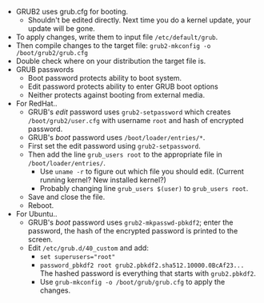 * GRUB2 uses grub.cfg for booting.
	* Shouldn't be edited directly. Next time you do a kernel update, your update will be gone.
* To apply changes, write them to input file `/etc/default/grub`.
* Then compile changes to the target file: `grub2-mkconfig -o /boot/grub2/grub.cfg`
* Double check where on your distribution the target file is.
* GRUB passwords
	* Boot password protects ability to boot system.
	* Edit password protects ability to enter GRUB boot options
	* Neither protects against booting from external media.
* For RedHat..
	* GRUB's *edit* password uses `grub2-setpassword` which creates `/boot/grub2/user.cfg` with username `root` and hash of encrypted password.
	* GRUB's *boot* password uses `/boot/loader/entries/*`.
	* First set the edit password using `grub2-setpassword`.
	* Then add the line `grub_users root` to the appropriate file in `/boot/loader/entries/`.
		* Use `uname -r` to figure out which file you should edit. (Current running kernel? New installed kernel?)
		* Probably changing line `grub_users $(user)` to `grub_users root`.
	* Save and close the file.
	* Reboot.
* For Ubuntu..
	* GRUB's *boot* password uses `grub2-mkpasswd-pbkdf2`; enter the password, the hash of the encrypted password is printed to the screen.
	* Edit `/etc/grub.d/40_custom` and add:
		* `set superusers="root"`
		* `password_pbkdf2 root grub2.pbkdf2.sha512.10000.0BcAf23...` The hashed password is everything that starts with `grub2.pbkdf2`.
		* Use `grub-mkconfig -o /boot/grub/grub.cfg` to apply the changes.

	
